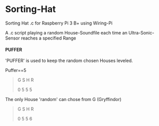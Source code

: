 # Sorting-Hat
Sorting Hat .c for Raspberry Pi 3 B+ using Wiring-Pi

A .c script playing a random House-Soundfile each time an Ultra-Sonic-Sensor reaches a specified Range

#### PUFFER
'PUFFER' is used to keep the random chosen Houses leveled.

Puffer==5

>G S H R
>
>0 5 5 5

The only House 'random' can chose from G (Gryffindor)

>G S H R
>
>0 5 5 6

